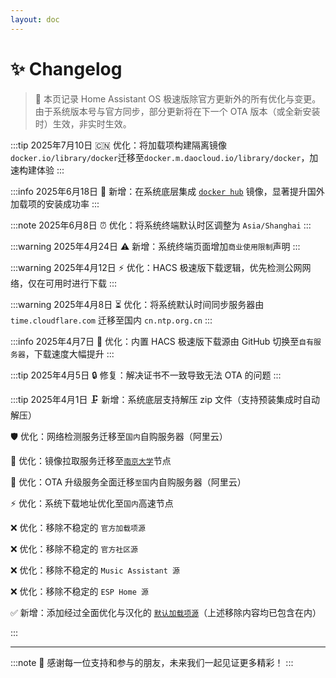 ```yaml
--- 
layout: doc 
---
```


# ✨ Changelog
> 📝 本页记录 Home Assistant OS 极速版除官方更新外的所有优化与变更。由于系统版本号与官方同步，部分更新将在下一个 OTA 版本（或全新安装时）生效，非实时生效。


:::tip 2025年7月10日
🇨🇳 优化：将加载项构建隔离镜像`docker.io/library/docker`迁移至`docker.m.daocloud.io/library/docker`，加速构建体验
:::

:::info 2025年6月18日
🐳 新增：在系统底层集成 [`docker hub`](https://github.com/dongyubin/DockerHub) 镜像，显著提升国外加载项的安装成功率
:::

:::note 2025年6月8日
⏰ 优化：将系统终端默认时区调整为 `Asia/Shanghai`
:::

:::warning 2025年4月24日
⚠️ 新增：系统终端页面增加`商业使用限制`声明
:::

:::warning 2025年4月12日
⚡ 优化：HACS 极速版下载逻辑，优先检测公网网络，仅在可用时进行下载
:::

:::warning 2025年4月8日
⏳ 优化：将系统默认时间同步服务器由 `time.cloudflare.com` 迁移至国内 `cn.ntp.org.cn`
:::

:::info 2025年4月7日
🚀 优化：内置 HACS 极速版下载源由 GitHub 切换至`自有服务器`，下载速度大幅提升
:::

:::tip 2025年4月5日
🔒 修复：解决证书不一致导致无法 OTA 的问题
:::

:::tip 2025年4月1日
🗜️ 新增：系统底层支持解压 zip 文件（支持预装集成时自动解压）

🛡️ 优化：网络检测服务迁移至`国内`自购服务器（阿里云）

🏫 优化：镜像拉取服务迁移至[`南京大学`](https://mirror.nju.edu.cn/)节点

🔄 优化：OTA 升级服务全面迁移`至国`内自购服务器（阿里云）

⚡ 优化：系统下载地址优化至`国内`高速节点

❌ 优化：移除不稳定的 `官方加载项源`

❌ 优化：移除不稳定的 `官方社区源`

❌ 优化：移除不稳定的 `Music Assistant 源`

❌ 优化：移除不稳定的 `ESP Home 源`

✅ 新增：添加经过全面优化与汉化的 [`默认加载项源`](addoncn)（上述移除内容均已包含在内）

:::

---

:::note
🚩 感谢每一位支持和参与的朋友，未来我们一起见证更多精彩！
:::
